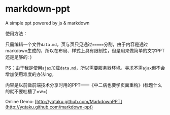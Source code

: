 markdown-ppt
===========

A simple ppt powered by js &amp; markdown 

使用方法：

只需编辑一个文件`data.md`，页与页只见通过`=====`分割，由于内容是通过markdown生成的，所以在布局、样式上具有限制性，但是用来做简单的文字PPT还是足够的: )

PS：由于我是使用`ajax`加载`data.md`，所以需要服务器环境。寻求不需`ajax`但不会增加使用难度的办法ing。

内容是以前做前端技术分享时用的PPT——《中二病也要学页面重构》(标题什么的就不要吐槽了=w=)

Online Demo: [http://yqtaku.github.com/MarkdownPPT](http://yqtaku.github.com/markdown-ppt)

